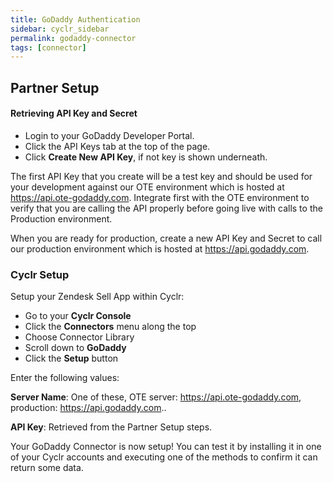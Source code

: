 ```yaml
---
title: GoDaddy Authentication
sidebar: cyclr_sidebar
permalink: godaddy-connector
tags: [connector]
---
```


## Partner Setup

#### Retrieving API Key and Secret
* Login to your GoDaddy Developer Portal. 
* Click the API Keys tab at the top of the page.
* Click **Create New API Key**, if not key is shown underneath.

The first API Key that you create will be a test key and should be used for your development against our OTE environment which is hosted at https://api.ote-godaddy.com. Integrate first with the OTE environment to verify that you are calling the API properly before going live with calls to the Production environment.

When you are ready for production, create a new API Key and Secret to call our production environment which is hosted at https://api.godaddy.com.

### Cyclr Setup

Setup your Zendesk Sell App within Cyclr:

*   Go to your **Cyclr Console**
*   Click the **Connectors** menu along the top
*   Choose Connector Library
*   Scroll down to **GoDaddy**
*   Click the **Setup** button

Enter the following values:

**Server Name**: One of these, OTE server: https://api.ote-godaddy.com, production: https://api.godaddy.com..

**API Key**: Retrieved from the Partner Setup steps.


Your GoDaddy Connector is now setup! You can test it by installing it in one of your Cyclr accounts and executing one of the methods to confirm it can return some data.
